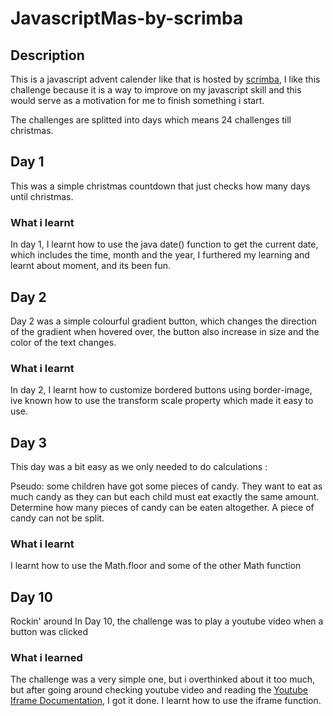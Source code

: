# JavascriptMas-by-scrimba


## Description
This is a javascript advent calender like that is hosted by <a href="https://scrimba.com/learn/javascriptmas">scrimba</a>, I like this challenge because it is a way to improve on my javascript skill and this would serve as a motivation for me to finish something i start.

The challenges are splitted into days which means 24 challenges till christmas.

## Day 1 
This was a simple christmas countdown that just checks how many days until christmas. 

### What i learnt
In day 1, I learnt how to use the java date() function to get the current date,
which includes the time, month and the year, I furthered my learning and learnt about moment, and its been fun.

## Day 2 
Day 2 was a simple colourful gradient button, which changes the direction of the gradient when hovered over, the button also increase in size and the color of the text changes. 

### What i learnt
In day 2, I learnt how to customize bordered buttons using border-image, ive known how to use the transform scale property which made it easy to use.

## Day 3
This day was a bit easy as we only needed to do calculations :

Pseudo:
some children have got some pieces of candy. They want to eat as much candy as they can but each child must eat exactly the same amount. Determine how many pieces of candy can be eaten altogether. A piece of candy can not be split.

### What i learnt
I learnt how to use the Math.floor and some of the other Math function

## Day 10
Rockin' around
In Day 10, the challenge was to play a youtube video when a button was clicked

### What i learned
The challenge was a very simple one, but i overthinked about it too much, but after going around checking youtube video and reading the <a href="https://developers.google.com/youtube/iframe_api_reference">Youtube Iframe Documentation</a>, I got it done.
I learnt how to use the iframe function.